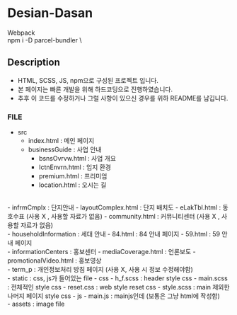 # Desian-Dasan
Webpack \
npm i -D parcel-bundler \

## Description
  - HTML, SCSS, JS, npm으로 구성된 프로젝트 입니다.
  - 본 페이지는 빠른 개발을 위해 하드코딩으로 진행하였습니다.
  - 추후 이 코드를 수정하거나 그럴 사항이 있으신 경우를 위하 README를 남깁니다.

### FILE
  - src 
    - index.html : 메인 페이지
    - businessGuide : 사업 안내
      - bsnsOvrvw.html : 사업 개요
      - IctnEnvrn.html : 입지 환경
      - premium.html : 프리미엄
      - location.html : 오시는 길
<br />
    - infrmCmplx : 단지안내
      - layoutComplex.html : 단지 배치도
      - eLakTbl.html : 동호수표 (사용 X , 사용할 자료가 없음)
      - community.html : 커뮤니티센터 (사용 X , 사용할 자료가 없음)
<br />
    - householdInformation : 세대 안내
      - 84.html : 84 안내 페이지
      - 59.html : 59 안내 페이지
<br />
    - informationCenters : 홍보센터 
      - mediaCoverage.html : 언론보도
      - promotionalVideo.html : 홍보영상
<br />
    - term_p : 개인정보처리 방침 페이지 (사용 X, 사용 시 정보 수정해야함)
<br />
  - static : css, js가 들어있는 file
    - css
      - h_f.scss : header style css
      - main.scss : 전체적인 style css
      - reset.css : web style reset css
      - style.scss : main 제외한 나머지 페이지 style css
    - js
      - main.js : mainjs인데 (보통은 그냥 html에 작성함)  
<br />
  - assets : image file
